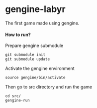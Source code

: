 gengine-labyr
=============

The first game made using gengine.

#### How to run?
Prepare gengine submodule

    git submodule init
    git submodule update

Activate the gengine environment

    source gengine/bin/activate
    
Then go to src directory and run the game

    cd src/
    gengine-run
